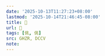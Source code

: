 ```yaml
---
date: '2025-10-13T11:27:23+08:00'
lastmod: '2025-10-14T21:46:45-08:00'
title: 󰗙
url: 󰗙
tags: [佻, 佻]
src: GHZR, DCCV
note:
---
```

